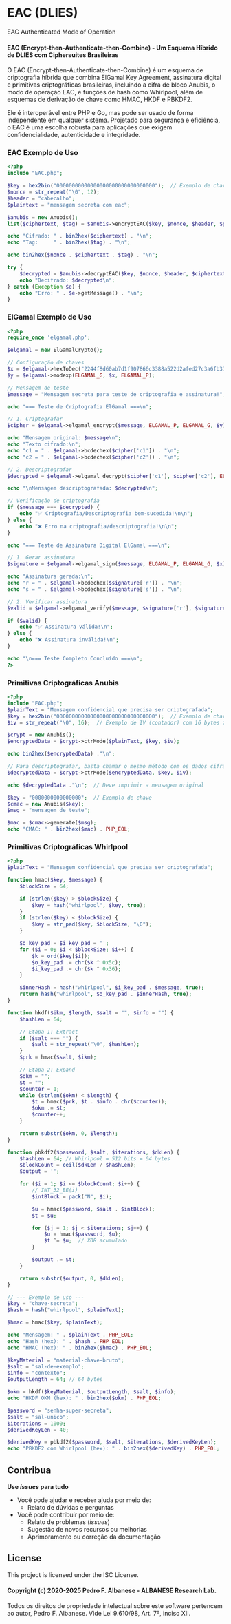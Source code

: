 # EAC (DLIES)
EAC Authenticated Mode of Operation

#### EAC (Encrypt-then-Authenticate-then-Combine) - Um Esquema Híbrido de DLIES com Ciphersuites Brasileiras

O EAC (Encrypt-then-Authenticate-then-Combine) é um esquema de criptografia híbrida que combina ElGamal Key Agreement, assinatura digital e primitivas criptográficas brasileiras, incluindo a cifra de bloco Anubis, o modo de operação EAC, e funções de hash como Whirlpool, além de esquemas de derivação de chave como HMAC, HKDF e PBKDF2.

Ele é interoperável entre PHP e Go, mas pode ser usado de forma independente em qualquer sistema. Projetado para segurança e eficiência, o EAC é uma escolha robusta para aplicações que exigem confidencialidade, autenticidade e integridade.

### EAC Exemplo de Uso
```php
<?php
include "EAC.php";

$key = hex2bin("00000000000000000000000000000000");  // Exemplo de chave
$nonce = str_repeat("\0", 12);
$header = "cabecalho";
$plaintext = "mensagem secreta com eac";

$anubis = new Anubis();
list($ciphertext, $tag) = $anubis->encryptEAC($key, $nonce, $header, $plaintext);

echo "Cifrado: " . bin2hex($ciphertext) . "\n";
echo "Tag:     " . bin2hex($tag) . "\n";

echo bin2hex($nonce . $ciphertext . $tag) . "\n";

try {
    $decrypted = $anubis->decryptEAC($key, $nonce, $header, $ciphertext, $tag);
    echo "Decifrado: $decrypted\n";
} catch (Exception $e) {
    echo "Erro: " . $e->getMessage() . "\n";
}
```
### ElGamal Exemplo de Uso
```php
<?php
require_once 'elgamal.php';

$elgamal = new ElGamalCrypto();

// Configuração de chaves
$x = $elgamal->hexToDec("2244f8d60ab7d1f907866c3388a522d2afed27c3a6fb3739c480d041d377174c");
$y = $elgamal->modexp(ELGAMAL_G, $x, ELGAMAL_P);

// Mensagem de teste
$message = "Mensagem secreta para teste de criptografia e assinatura!";

echo "=== Teste de Criptografia ElGamal ===\n";

// 1. Criptografar
$cipher = $elgamal->elgamal_encrypt($message, ELGAMAL_P, ELGAMAL_G, $y);

echo "Mensagem original: $message\n";
echo "Texto cifrado:\n";
echo "c1 = " . $elgamal->bcdechex($cipher['c1']) . "\n";
echo "c2 = " . $elgamal->bcdechex($cipher['c2']) . "\n";

// 2. Descriptografar
$decrypted = $elgamal->elgamal_decrypt($cipher['c1'], $cipher['c2'], ELGAMAL_P, $x);

echo "\nMensagem descriptografada: $decrypted\n";

// Verificação de criptografia
if ($message === $decrypted) {
    echo "✅ Criptografia/Descriptografia bem-sucedida!\n\n";
} else {
    echo "❌ Erro na criptografia/descriptografia!\n\n";
}

echo "=== Teste de Assinatura Digital ElGamal ===\n";

// 1. Gerar assinatura
$signature = $elgamal->elgamal_sign($message, ELGAMAL_P, ELGAMAL_G, $x);

echo "Assinatura gerada:\n";
echo "r = " . $elgamal->bcdechex($signature['r']) . "\n";
echo "s = " . $elgamal->bcdechex($signature['s']) . "\n";

// 2. Verificar assinatura
$valid = $elgamal->elgamal_verify($message, $signature['r'], $signature['s'], ELGAMAL_P, ELGAMAL_G, $y);

if ($valid) {
    echo "✅ Assinatura válida!\n";
} else {
    echo "❌ Assinatura inválida!\n";
}

echo "\n=== Teste Completo Concluído ===\n";
?>
```

### Primitivas Criptográficas Anubis
```php
<?php
include "EAC.php";
$plainText = "Mensagem confidencial que precisa ser criptografada";
$key = hex2bin("00000000000000000000000000000000");  // Exemplo de chave
$iv = str_repeat("\0", 16);  // Exemplo de IV (contador) com 16 bytes zero

$crypt = new Anubis();
$encryptedData = $crypt->ctrMode($plainText, $key, $iv);

echo bin2hex($encryptedData) ."\n";

// Para descriptografar, basta chamar o mesmo método com os dados cifrados:
$decryptedData = $crypt->ctrMode($encryptedData, $key, $iv);

echo $decryptedData ."\n";  // Deve imprimir a mensagem original

$key = "0000000000000000";  // Exemplo de chave
$cmac = new Anubis($key);
$msg = "mensagem de teste";

$mac = $cmac->generate($msg);
echo "CMAC: " . bin2hex($mac) . PHP_EOL;
```

### Primitivas Criptográficas Whirlpool
```php
<?php
$plainText = "Mensagem confidencial que precisa ser criptografada";

function hmac($key, $message) {
    $blockSize = 64;

    if (strlen($key) > $blockSize) {
        $key = hash("whirlpool", $key, true);
    }
    if (strlen($key) < $blockSize) {
        $key = str_pad($key, $blockSize, "\0");
    }

    $o_key_pad = $i_key_pad = '';
    for ($i = 0; $i < $blockSize; $i++) {
        $k = ord($key[$i]);
        $o_key_pad .= chr($k ^ 0x5c);
        $i_key_pad .= chr($k ^ 0x36);
    }

    $innerHash = hash("whirlpool", $i_key_pad . $message, true);
    return hash("whirlpool", $o_key_pad . $innerHash, true);  
}

function hkdf($ikm, $length, $salt = "", $info = "") {
    $hashLen = 64;

    // Etapa 1: Extract
    if ($salt === "") {
        $salt = str_repeat("\0", $hashLen);
    }
    $prk = hmac($salt, $ikm);

    // Etapa 2: Expand
    $okm = "";
    $t = "";
    $counter = 1;
    while (strlen($okm) < $length) {
        $t = hmac($prk, $t . $info . chr($counter));
        $okm .= $t;
        $counter++;
    }

    return substr($okm, 0, $length);
}

function pbkdf2($password, $salt, $iterations, $dkLen) {
    $hashLen = 64; // Whirlpool = 512 bits = 64 bytes
    $blockCount = ceil($dkLen / $hashLen);
    $output = '';

    for ($i = 1; $i <= $blockCount; $i++) {
        // INT_32_BE(i)
        $intBlock = pack("N", $i);

        $u = hmac($password, $salt . $intBlock);
        $t = $u;

        for ($j = 1; $j < $iterations; $j++) {
            $u = hmac($password, $u);
            $t ^= $u;  // XOR acumulado
        }

        $output .= $t;
    }

    return substr($output, 0, $dkLen); 
}

// --- Exemplo de uso ---
$key = "chave-secreta";
$hash = hash("whirlpool", $plainText);

$hmac = hmac($key, $plainText);

echo "Mensagem: " . $plainText . PHP_EOL;
echo "Hash (hex): " . $hash . PHP_EOL;
echo "HMAC (hex): " . bin2hex($hmac) . PHP_EOL;

$keyMaterial = "material-chave-bruto";
$salt = "sal-de-exemplo";
$info = "contexto";
$outputLength = 64; // 64 bytes

$okm = hkdf($keyMaterial, $outputLength, $salt, $info);
echo "HKDF OKM (hex): " . bin2hex($okm) . PHP_EOL;

$password = "senha-super-secreta";
$salt = "sal-unico";
$iterations = 1000;
$derivedKeyLen = 40;

$derivedKey = pbkdf2($password, $salt, $iterations, $derivedKeyLen);
echo "PBKDF2 com Whirlpool (hex): " . bin2hex($derivedKey) . PHP_EOL;
```

## Contribua
**Use _issues_ para tudo**
- Você pode ajudar e receber ajuda por meio de:
  - Relato de dúvidas e perguntas
- Você pode contribuir por meio de:
  - Relato de problemas (_issues_)
  - Sugestão de novos recursos ou melhorias
  - Aprimoramento ou correção da documentação

## License

This project is licensed under the ISC License.

#### Copyright (c) 2020-2025 Pedro F. Albanese - ALBANESE Research Lab.  
Todos os direitos de propriedade intelectual sobre este software pertencem ao autor, Pedro F. Albanese. Vide Lei 9.610/98, Art. 7º, inciso XII.

